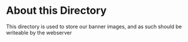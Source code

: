 About this Directory
====================

This directory is used to store our banner images,
and as such should be writeable by the webserver
